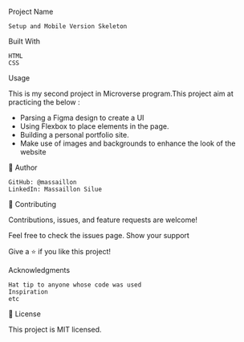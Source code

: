 Project Name

    Setup and Mobile Version Skeleton

Built With

    HTML
    CSS

Usage

This is my second project in Microverse program.This project aim at practicing the below :

- Parsing a Figma design to create a UI
- Using Flexbox to place elements in the page.
- Building a personal portfolio site.
- Make use of images and backgrounds to enhance the look of the website


👤 Author

    GitHub: @massaillon
    LinkedIn: Massaillon Silue
    
🤝 Contributing

Contributions, issues, and feature requests are welcome!

Feel free to check the issues page.
Show your support

Give a ⭐️ if you like this project!

Acknowledgments

    Hat tip to anyone whose code was used
    Inspiration
    etc

📝 License

This project is MIT licensed.


    

